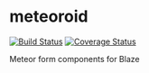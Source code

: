 # meteoroid

[![Build Status](https://travis-ci.org/brunoalvesdefaria/meteoroid.svg?branch=master)](https://travis-ci.org/brunoalvesdefaria/meteoroid)
[![Coverage Status](https://coveralls.io/repos/brunoalvesdefaria/meteoroid/badge.svg?branch=)](https://coveralls.io/r/brunoalvesdefaria/meteoroid?branch=master)

Meteor form components for Blaze
